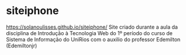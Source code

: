 # siteiphone
https://solanoulisses.github.io/siteiphone/
Site criado durante a aula da disciplina de Introdução à Tecnologia Web do 1º período do curso de Sistema de Informação do UniRios com o auxilio do professor Edemilton (Edemiltonjr)
